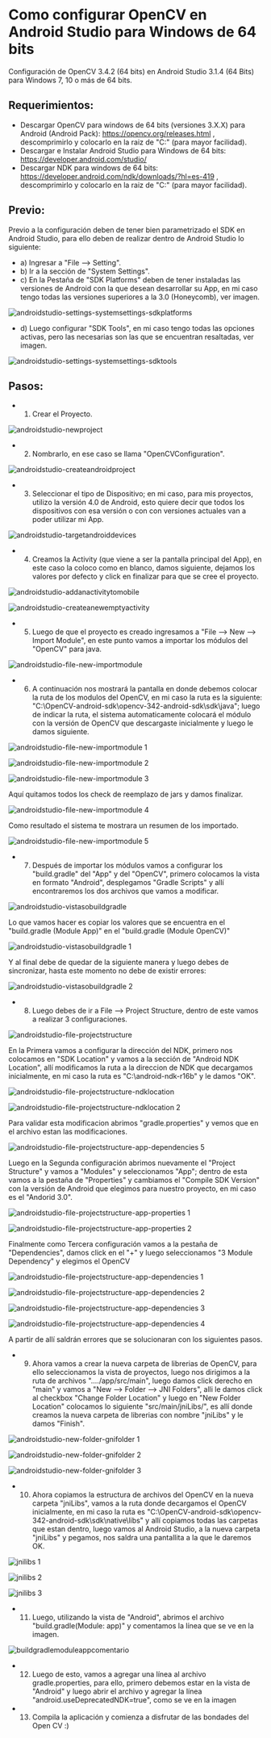 # Como configurar OpenCV en Android Studio para Windows de 64 bits

Configuración de OpenCV 3.4.2 (64 bits) en Android Studio 3.1.4 (64 Bits) para Windows 7, 10 o más de 64 bits.

## Requerimientos:

- Descargar OpenCV para windows de 64 bits (versiones 3.X.X) para Android (Android Pack): https://opencv.org/releases.html , descomprimirlo y colocarlo en la raiz de "C:" (para mayor facilidad).
- Descargar e Instalar Android Studio para Windows de 64 bits: https://developer.android.com/studio/
- Descargar NDK para windows de 64 bits: https://developer.android.com/ndk/downloads/?hl=es-419 , descomprimirlo y colocarlo en la raiz de "C:" (para mayor facilidad).

## Previo:

Previo a la configuración deben de tener bien parametrizado el SDK en Android Studio, para ello deben de realizar dentro de Android Studio lo siguiente:
- a) Ingresar a "File --> Setting".
- b) Ir a la sección de "System Settings".
- c) En la Pestaña de "SDK Platforms" deben de tener instaladas las versiones de Android con la que desean desarrollar su App, en mi caso tengo todas las versiones superiores a la 3.0 (Honeycomb), ver imagen.

![androidstudio-settings-systemsettings-sdkplatforms](https://user-images.githubusercontent.com/31372472/44683648-899e9100-aa0c-11e8-8405-95160e9464b9.png)

- d) Luego configurar "SDK Tools", en mi caso tengo todas las opciones activas, pero las necesarias son las que se encuentran resaltadas, ver imagen.

![androidstudio-settings-systemsettings-sdktools](https://user-images.githubusercontent.com/31372472/44684655-40037580-aa0f-11e8-9c9b-f38e8c5cba42.png)

## Pasos:

- 1) Crear el Proyecto.

![androidstudio-newproject](https://user-images.githubusercontent.com/31372472/44685662-a1c4df00-aa11-11e8-8f95-5c7555efa75e.png)

- 2) Nombrarlo, en ese caso se llama "OpenCVConfiguration".

![androidstudio-createandroidproject](https://user-images.githubusercontent.com/31372472/44685833-0bdd8400-aa12-11e8-8b19-f02ad5da7f86.png)

- 3) Seleccionar el tipo de Dispositivo; en mi caso, para mis proyectos, utilizo la versión 4.0 de Android, esto quiere decir que todos los dispositivos con esa versión o con con versiones actuales van a poder utilizar mi App.

![androidstudio-targetandroiddevices](https://user-images.githubusercontent.com/31372472/44685957-56f79700-aa12-11e8-82ed-91772b17cfaf.png)

- 4) Creamos la Activity (que viene a ser la pantalla principal del App), en este caso la coloco como en blanco, damos siguiente, dejamos los valores por defecto y click en finalizar para que se cree el proyecto.

![androidstudio-addanactivitytomobile](https://user-images.githubusercontent.com/31372472/44685993-7393cf00-aa12-11e8-9238-844947bf655b.png)

![androidstudio-createanewemptyactivity](https://user-images.githubusercontent.com/31372472/44686017-84dcdb80-aa12-11e8-9998-0491aea5b324.png)

- 5) Luego de que el proyecto es creado ingresamos a "File --> New  --> Import Module", en este punto vamos a importar los módulos del "OpenCV" para java.

![androidstudio-file-new-importmodule](https://user-images.githubusercontent.com/31372472/44686966-7fcd5b80-aa15-11e8-8603-de91283a861e.png)

- 6) A continuación nos mostrará la pantalla en donde debemos colocar la ruta de los modulos del OpenCV, en mi caso la ruta es la siguiente: "C:\OpenCV-android-sdk\opencv-342-android-sdk\sdk\java"; luego de indicar la ruta, el sistema automaticamente colocará el módulo con la versión de OpenCV que descargaste inicialmente y luego le damos siguiente.

![androidstudio-file-new-importmodule 1](https://user-images.githubusercontent.com/31372472/44686986-8d82e100-aa15-11e8-8107-4b3cbcc51ca1.png)

![androidstudio-file-new-importmodule 2](https://user-images.githubusercontent.com/31372472/44686999-95db1c00-aa15-11e8-9067-51e37bfd48cc.png)

![androidstudio-file-new-importmodule 3](https://user-images.githubusercontent.com/31372472/44687000-95db1c00-aa15-11e8-90d9-60cef5378e55.png)

Aquí quitamos todos los check de reemplazo de jars y damos finalizar.

![androidstudio-file-new-importmodule 4](https://user-images.githubusercontent.com/31372472/44687001-95db1c00-aa15-11e8-9de1-7f08462af57c.png)

Como resultado el sistema te mostrara un resumen de los importado.

![androidstudio-file-new-importmodule 5](https://user-images.githubusercontent.com/31372472/44687002-9673b280-aa15-11e8-9389-f9fae27076af.png)

- 7) Después de importar los módulos vamos a configurar los "build.gradle" del "App" y del "OpenCV", primero colocamos la vista en formato "Android", desplegamos "Gradle Scripts" y allí encontraremos los dos archivos que vamos a modificar.

![androidstudio-vistasobuildgradle](https://user-images.githubusercontent.com/31372472/44688651-89a58d80-aa1a-11e8-89ba-8b558bb62ef4.png)

Lo que vamos hacer es copiar los valores que se encuentra en el "build.gradle (Module App)" en el "build.gradle (Module OpenCV)"

![androidstudio-vistasobuildgradle 1](https://user-images.githubusercontent.com/31372472/44688668-90cc9b80-aa1a-11e8-8a5d-490d4e4f616b.png)

Y al final debe de quedar de la siguiente manera y luego debes de sincronizar, hasta este momento no debe de existir errores:

![androidstudio-vistasobuildgradle 2](https://user-images.githubusercontent.com/31372472/44688669-90cc9b80-aa1a-11e8-8c86-b2242fb7fef2.png)

- 8) Luego debes de ir a File --> Project Structure, dentro de este vamos a realizar 3 configuraciones.

![androidstudio-file-projectstructure](https://user-images.githubusercontent.com/31372472/44690671-50bce700-aa21-11e8-87f2-cdbb9ebab346.png)

En la Primera vamos a configurar la dirección del NDK, primero nos colocamos en "SDK Location" y vamos a la sección de "Android NDK Location", allí modificamos la ruta a la direccion de NDK que decargamos inicialmente, en mi caso la ruta es "C:\android-ndk-r16b" y le damos "OK".

![androidstudio-file-projectstructure-ndklocation](https://user-images.githubusercontent.com/31372472/44690682-51557d80-aa21-11e8-9937-8ebf662f7b7d.png)

![androidstudio-file-projectstructure-ndklocation 2](https://user-images.githubusercontent.com/31372472/44690681-51557d80-aa21-11e8-9a61-8ed4cc1bbfb7.png)

Para validar esta modificacion abrimos "gradle.properties" y vemos que en el archivo estan las modificaciones.

![androidstudio-file-projectstructure-app-dependencies 5](https://user-images.githubusercontent.com/31372472/44690678-51557d80-aa21-11e8-8efa-42028b70a209.png)

Luego en la Segunda configuración abrimos nuevamente el "Project Structure" y vamos a "Modules" y seleccionamos "App"; dentro de esta vamos a la pestaña de "Properties" y cambiamos el "Compile SDK Version" con la versión de Android que elegimos para nuestro proyecto, en mi caso es el "Andorid 3.0".

![androidstudio-file-projectstructure-app-properties 1](https://user-images.githubusercontent.com/31372472/44690679-51557d80-aa21-11e8-92aa-6c40147aa520.png)

![androidstudio-file-projectstructure-app-properties 2](https://user-images.githubusercontent.com/31372472/44690680-51557d80-aa21-11e8-82e9-1c33ef160729.png)

Finalmente como Tercera configuración vamos a la pestaña de "Dependencies", damos click en el "+" y luego seleccionamos "3 Module Dependency" y elegimos el OpenCV

![androidstudio-file-projectstructure-app-dependencies 1](https://user-images.githubusercontent.com/31372472/44690673-50bce700-aa21-11e8-9649-f745f94d6de8.png)

![androidstudio-file-projectstructure-app-dependencies 2](https://user-images.githubusercontent.com/31372472/44690674-50bce700-aa21-11e8-935a-823f8098c9e8.png)

![androidstudio-file-projectstructure-app-dependencies 3](https://user-images.githubusercontent.com/31372472/44690675-50bce700-aa21-11e8-9ed6-651d51f242d1.png)

![androidstudio-file-projectstructure-app-dependencies 4](https://user-images.githubusercontent.com/31372472/44690676-50bce700-aa21-11e8-8d70-b17ded76a739.png)

A partir de allí saldrán errores que se solucionaran con los siguientes pasos.

- 9) Ahora vamos a crear la nueva carpeta de librerias de OpenCV, para ello seleccionamos la vista de proyectos, luego nos dirigimos a la ruta de archivos "..../app/src/main", luego damos click derecho en "main" y vamos a "New --> Folder --> JNI Folders", alli le damos click al checkbox "Change Folder Location" y luego en "New Folder Location" colocamos lo siguiente "src/main/jniLibs/", es allí donde creamos la nueva carpeta de librerias con nombre "jniLibs" y le damos "Finish".

![androidstudio-new-folder-gnifolder 1](https://user-images.githubusercontent.com/31372472/44692320-fb380880-aa27-11e8-9a49-34f72297b24d.png)

![androidstudio-new-folder-gnifolder 2](https://user-images.githubusercontent.com/31372472/44692207-7220d180-aa27-11e8-8abf-c633a7428c94.png)

![androidstudio-new-folder-gnifolder 3](https://user-images.githubusercontent.com/31372472/44692208-7220d180-aa27-11e8-82a4-f37f26f4f49e.png)

- 10) Ahora copiamos la estructura de archivos del OpenCV en la nueva carpeta "jniLibs", vamos a la ruta donde decargamos el OpenCV inicialmente, en mi caso la ruta es "C:\OpenCV-android-sdk\opencv-342-android-sdk\sdk\native\libs" y allí copiamos todas las carpetas que estan dentro, luego vamos al Android Studio, a la nueva carpeta "jniLibs" y pegamos, nos saldra una pantallita a la que le daremos OK.

![jnilibs 1](https://user-images.githubusercontent.com/31372472/44692969-15bfb100-aa2b-11e8-9816-3e338b7cd9e1.png)

![jnilibs 2](https://user-images.githubusercontent.com/31372472/44692970-16584780-aa2b-11e8-98ce-c39a84b27f27.png)

![jnilibs 3](https://user-images.githubusercontent.com/31372472/44692972-16584780-aa2b-11e8-9f76-aa63ecf7d303.png)

- 11) Luego, utilizando la vista de "Android", abrimos el archivo "build.gradle(Module: app)" y comentamos la línea que se ve en la imagen.

![buildgradlemoduleappcomentario](https://user-images.githubusercontent.com/31372472/44693417-5e786980-aa2d-11e8-87d4-0152b5bf4b38.png)

- 12) Luego de esto, vamos a agregar una línea al archivo gradle.properties, para ello, primero debemos estar en la vista de "Android" y luego abrir el archivo y agregar la línea "android.useDeprecatedNDK=true", como se ve en la imagen



- 13) Compila la aplicación y comienza a disfrutar de las bondades del Open CV :)
